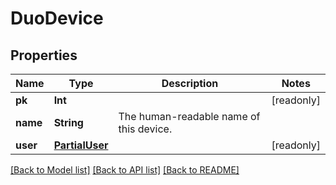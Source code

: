 # DuoDevice

## Properties
Name | Type | Description | Notes
------------ | ------------- | ------------- | -------------
**pk** | **Int** |  | [readonly] 
**name** | **String** | The human-readable name of this device. | 
**user** | [**PartialUser**](PartialUser.md) |  | [readonly] 

[[Back to Model list]](../README.md#documentation-for-models) [[Back to API list]](../README.md#documentation-for-api-endpoints) [[Back to README]](../README.md)


